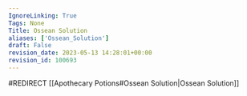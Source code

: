 ```yaml
---
IgnoreLinking: True
Tags: None
Title: Ossean Solution
aliases: ['Ossean_Solution']
draft: False
revision_date: 2023-05-13 14:28:01+00:00
revision_id: 100693
---
```


#REDIRECT [[Apothecary Potions#Ossean Solution|Ossean Solution]]